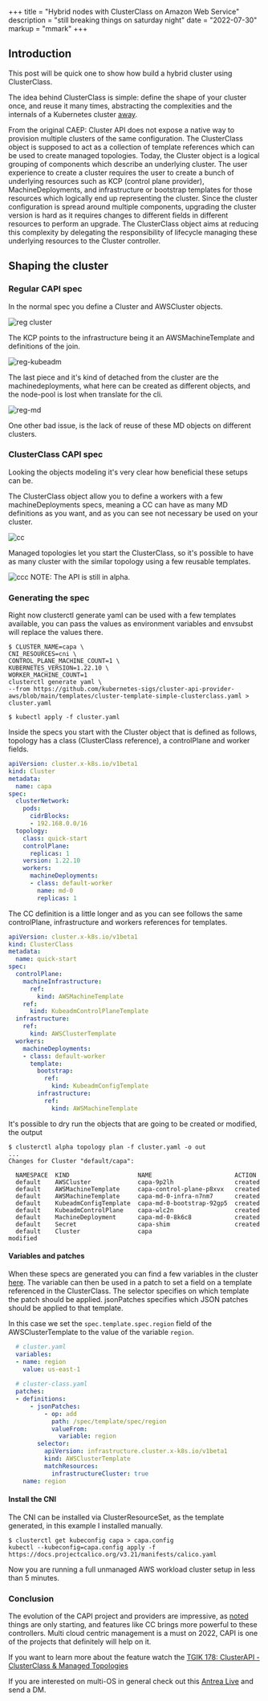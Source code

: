 +++
title = "Hybrid nodes with ClusterClass on Amazon Web Service"
description = "still breaking things on saturday night"
date = "2022-07-30"
markup = "mmark"
+++

## Introduction

This post will be quick one to show how build a hybrid cluster using ClusterClass.

The idea behind ClusterClass is simple: define the shape of your cluster once, and reuse it many times,
abstracting the complexities and the internals of a Kubernetes cluster [away](.https://kubernetes.io/blog/2021/10/08/capi-clusterclass-and-managed-topologies/).

From the original CAEP: Cluster API does not expose a native way to provision multiple clusters of the same configuration. 
The ClusterClass object is supposed to act as a collection of template references which can be used to create managed topologies.
Today, the Cluster object is a logical grouping of components which describe an underlying cluster. 
The user experience to create a cluster requires the user to create a bunch of underlying resources such as KCP 
(control plane provider), MachineDeployments, and infrastructure or bootstrap templates for those resources which 
logically end up representing the cluster. Since the cluster configuration is spread around multiple components, upgrading 
the cluster version is hard as it requires changes to different fields in different resources to perform an upgrade. 
The ClusterClass object aims at reducing this complexity by delegating the responsibility of lifecycle managing 
these underlying resources to the Cluster controller.

## Shaping the cluster

### Regular CAPI spec

In the normal spec you define a Cluster and AWSCluster objects.

![reg cluster](./images/reg-cluster.png "cluster")

The KCP points to the infrastructure being it an AWSMachineTemplate and definitions of the join.

![reg-kubeadm](./images/reg-kubeadmcp.png "kubeadm")

The last piece and it's kind of detached from the cluster are the machinedeployments, what here
can be created as different objects, and the node-pool is lost when translate for the cli.

![reg-md](./images/reg-md.png "reg-mdd")

One other bad issue, is the lack of reuse of these MD objects on different clusters.

### ClusterClass CAPI spec

Looking the objects modeling it's very clear how beneficial these setups can be.

The ClusterClass object allow you to define a workers with a few machineDeployments specs,
meaning a CC can have as many MD definitions as you want, and as you can see not necessary
be used on your cluster.

![cc](./images/cc-cc.png "cc")

Managed topologies let you start the ClusterClass, so it's possible to have as many cluster with the similar
topology using a few reusable templates.

![ccc](./images/cc-cluster.png "ccc")
NOTE: The API is still in alpha.


### Generating the spec 

Right now clusterctl generate yaml can be used with a few templates available, you can pass the values
as environment variables and envsubst will replace the values there.

```shell
$ CLUSTER_NAME=capa \
CNI_RESOURCES=cni \
CONTROL_PLANE_MACHINE_COUNT=1 \
KUBERNETES_VERSION=1.22.10 \
WORKER_MACHINE_COUNT=1 
clusterctl generate yaml \
--from https://github.com/kubernetes-sigs/cluster-api-provider-aws/blob/main/templates/cluster-template-simple-clusterclass.yaml > cluster.yaml

$ kubectl apply -f cluster.yaml
```

Inside the specs you start with the Cluster object that is defined as follows, 
topology has a class (ClusterClass reference), a controlPlane and worker fields.

```yaml
apiVersion: cluster.x-k8s.io/v1beta1
kind: Cluster
metadata:
  name: capa
spec:
  clusterNetwork:
    pods:
      cidrBlocks:
      - 192.168.0.0/16
  topology:
    class: quick-start
    controlPlane:
      replicas: 1
    version: 1.22.10
    workers:
      machineDeployments:
      - class: default-worker
        name: md-0
        replicas: 1
```

The CC definition is a little longer and as you can see follows the same controlPlane, infrastructure and
workers references for templates.

```yaml
apiVersion: cluster.x-k8s.io/v1beta1
kind: ClusterClass
metadata:
  name: quick-start
spec:
  controlPlane:
    machineInfrastructure:
      ref:
        kind: AWSMachineTemplate
    ref:
      kind: KubeadmControlPlaneTemplate
  infrastructure:
    ref:
      kind: AWSClusterTemplate
  workers:
    machineDeployments:
    - class: default-worker
      template:
        bootstrap:
          ref:
            kind: KubeadmConfigTemplate
        infrastructure:
          ref:
            kind: AWSMachineTemplate
```

It's possible to dry run the objects that are going to be created or modified, the output 

```shell
$ clusterctl alpha topology plan -f cluster.yaml -o out
...
Changes for Cluster "default/capa":

  NAMESPACE  KIND                   NAME                       ACTION
  default    AWSCluster             capa-9p2lh                 created
  default    AWSMachineTemplate     capa-control-plane-p8xvx   created
  default    AWSMachineTemplate     capa-md-0-infra-n7nm7      created
  default    KubeadmConfigTemplate  capa-md-0-bootstrap-92gp5  created
  default    KubeadmControlPlane    capa-wlc2n                 created
  default    MachineDeployment      capa-md-0-8k6c8            created
  default    Secret                 capa-shim                  created
  default    Cluster                capa                       modified
```

#### Variables and patches

When these specs are generated you can find a few variables in the cluster [here](https://cluster-api.sigs.k8s.io/tasks/experimental-features/cluster-class/write-clusterclass.html#clusterclass-with-patches).
The variable can then be used in a patch to set a field on a template referenced in the ClusterClass. 
The selector specifies on which template the patch should be applied. jsonPatches specifies which JSON patches should 
be applied to that template. 

In this case we set the `spec.template.spec.region` field of the AWSClusterTemplate to the value of the variable `region`.

```yaml
  # cluster.yaml
  variables:
  - name: region
    value: us-east-1
    
  # cluster-class.yaml
  patches:
  - definitions:
      - jsonPatches:
          - op: add
            path: /spec/template/spec/region
            valueFrom:
              variable: region
        selector:
          apiVersion: infrastructure.cluster.x-k8s.io/v1beta1
          kind: AWSClusterTemplate
          matchResources:
            infrastructureCluster: true
    name: region
```

#### Install the CNI

The CNI can be installed via ClusterResourceSet, as the template generated, in this example I installed
manually.

```shell
$ clusterctl get kubeconfig capa > capa.config
kubectl --kubeconfig=capa.config apply -f https://docs.projectcalico.org/v3.21/manifests/calico.yaml
```

Now you are running a full unmanaged AWS workload cluster setup in less than 5 minutes.

### Conclusion

The evolution of the CAPI project and providers are impressive, as [noted](https://www.youtube.com/watch?v=KzYV-fJ_wH0) things are only starting, and 
features like CC brings more powerful to these controllers. Multi cloud centric management is a must on 2022,
CAPI is one of the projects that definitely will help on it.

If you want to learn more about the feature watch the [TGIK 178: ClusterAPI - ClusterClass & Managed Topologies](https://www.youtube.com/watch?v=U9CDND0nzRI)

If you are interested on multi-OS in general check out this [Antrea Live](https://www.youtube.com/watch?v=Z_1dI-yR_Fw) and send a DM.
